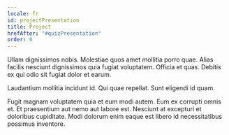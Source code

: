 ```yaml
---
locale: fr
id: projectPresentation
title: Project
hrefAfter: "#quizPresentation"
order: 0
---
```


Ullam dignissimos nobis. Molestiae quos amet mollitia porro quae. Alias facilis
nesciunt dignissimos quia fugiat voluptatem. Officia et quas. Debitis ex qui
odio sit fugiat dolor et earum.

Laudantium mollitia incidunt id. Qui quae repellat. Sunt eligendi id quam.

Fugit magnam voluptatem quia et eum modi autem. Eum ex corrupti omnis et. Et
praesentium aut nemo aut labore est. Nesciunt at excepturi et doloribus
cupiditate. Modi dolorum enim eaque est libero id necessitatibus possimus
inventore.
